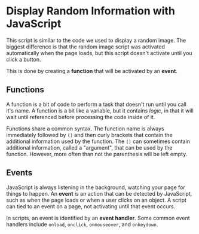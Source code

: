 # Display Random Information with JavaScript

This script is similar to the code we used to display a random image. The biggest difference is that the random image script was activated automatically when the page loads, but this script doesn't activate until you click a button. 

This is done by creating a **function** that will be activated by an **event**. 

## Functions
A function is a bit of code to perform a task that doesn't run until you call it's name. A function is a bit like a variable, but it contains *logic*, in that it will wait until referenced before processing the code inside of it. 

Functions share a common syntax. The function name is always immediately followed by `()` and then curly brackets that contain the additional information used by the function. The `()` can sometimes contain additional information, called a "argument", that can be used by the function. However, more often than not the parenthesis will be left empty. 

## Events
JavaScript is always listening in the background, watching your page for things to happen. An **event** is an action that can be detected by JavaScript, such as when the page loads or when a user clicks on an object. A script can tied to an event on a page, not activating until that event occurs. 

In scripts, an event is identified by an **event handler**. Some common event handlers include `onload`, `onclick`, `onmouseover`, and `onkeydown`. 

<!-- 1. Create an array that contains information
2. 

`innerHTML` - this is a simple method for accessing/changing/adding content to an element. 


`function showInfo()`

`var infoList`

`var randomItem`  -->